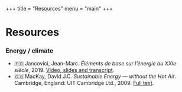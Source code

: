 +++
title = "Resources"
menu = "main"
+++

# Resources

### Energy / climate

* 🇫🇷 Jancovici, Jean-Marc. *Éléments de base sur l’énergie au XXIe siècle*, 2019. [Video, slides and transcript](https://jancovici.com/publications-et-co/cours-mines-paristech-2019/cours-mines-paris-tech-juin-2019/).
* 🇬🇧 MacKay, David J.C. *Sustainable Energy — without the Hot Air*. Cambridge, England: UIT Cambridge Ltd., 2009. [Full text](http://withouthotair.com).
